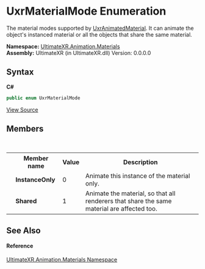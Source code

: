 # UxrMaterialMode Enumeration
 

The material modes supported by <a href="T_UltimateXR_Animation_Materials_UxrAnimatedMaterial">UxrAnimatedMaterial</a>. It can animate the object's instanced material or all the objects that share the same material.

**Namespace:**&nbsp;<a href="N_UltimateXR_Animation_Materials">UltimateXR.Animation.Materials</a><br />**Assembly:**&nbsp;UltimateXR (in UltimateXR.dll) Version: 0.0.0.0

## Syntax

**C#**<br />
``` C#
public enum UxrMaterialMode
```

<a href="UltimateXR/Scripts/Animation/Materials/UxrMaterialMode.cs" rel="noopener noreferrer" title="View the source code">View Source</a><br />

## Members
&nbsp;<table><tr><th></th><th>Member name</th><th>Value</th><th>Description</th></tr><tr><td /><td target="F:UltimateXR.Animation.Materials.UxrMaterialMode.InstanceOnly">**InstanceOnly**</td><td>0</td><td>Animate this instance of the material only.</td></tr><tr><td /><td target="F:UltimateXR.Animation.Materials.UxrMaterialMode.Shared">**Shared**</td><td>1</td><td>Animate the material, so that all renderers that share the same material are affected too.</td></tr></table>

## See Also


#### Reference
<a href="N_UltimateXR_Animation_Materials">UltimateXR.Animation.Materials Namespace</a><br />